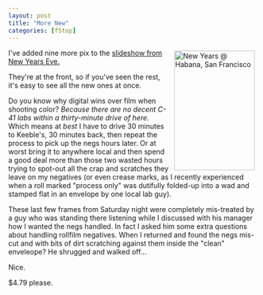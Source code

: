 ```yaml
---
layout: post
title: "More New"
categories: [fStop]
---
```

<a href="http://flickr.com/photos/bjorke/sets/1738718/show/"><img src="http://static.flickr.com/41/82387980_1f7600822d_m.jpg" width="162" height="240" title="New Years @ Habana, San Francisco" border=0 align="right" hspace=8 vspace=4 /></a>I've added nine more pix to the <a href="http://flickr.com/photos/bjorke/sets/1738718/show/">slideshow from New Years Eve.</a>

They're at the front, so if you've seen the rest, it's easy to see all the new ones at once.

Do you know why digital wins over film when shooting color? <i>Because there are no decent C-41 labs within a thirty-minute drive of here.</i> Which means at <i>best</i> I have to drive 30 minutes to Keeble's, 30 minutes back, then repeat the process to pick up the negs hours later. Or at worst bring it to anywhere local and then spend a good deal more than those two wasted hours trying to spot-out all the crap and scratches they leave on my negatives (or even crease marks, as I recently experienced when a roll marked "process only" was dutifully folded-up into a wad and stamped flat in an envelope by one local lab guy).

These last few frames from Saturday night were completely mis-treated by a guy who was standing there listening while I discussed with his manager how I wanted the negs handled. In fact I asked him some extra questions about handling rollfilm negatives. When I returned and found the negs mis-cut and with bits of dirt scratching against them inside the "clean" enveleope? He shrugged and walked off...

Nice.

$4.79 please.

<!--more-->

